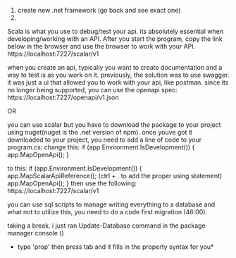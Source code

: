 1. create new .net framework (go back and see exact one)
2. 






Scala is what you use to debug/test your api. its absolutely essential when developing/working with an API.
After you start the program, copy the link below in the browser and use the browser to work with your API.
https://localhost:7227/scalar/v1

when you create an api, typically you want to create documentation and a way to test is as you work on it.
previously, the solution was to use swagger. it was just a ui that allowed you to work with your api, like postman.
since its no longer being supported, you can use the openapi spec:
https://localhost:7227/openapi/v1.json

OR

you can use scalar but you have to download the package to your project using nuget(nuget is the .net version of npm).
once youve got it downloaded to your project, you need to add a line of code to your program.cs:
change this:
if (app.Environment.IsDevelopment())
{
    app.MapOpenApi();
}

to this:
if (app.Environment.IsDevelopment())
{
    app.MapScalarApiReference(); (ctrl + . to add the proper using statement)
    app.MapOpenApi();
}
then use the following:
https://localhost:7227/scalar/v1


you can use sql scripts to manage writing everything to a database and what not
to utilize this, you need to do a code first migration (46:00).

taking a break. i just ran Update-Database command in the package manager console ()








* type 'prop' then press tab and it fills in the property syntax for you*